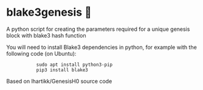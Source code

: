 # blake3genesis 🎉
A python script for creating the parameters required for a unique genesis block with blake3 hash function

You will need to install Blake3 dependencies in python, for example with the following code (on Ubuntu):

               sudo apt install python3-pip
               pip3 install blake3



Based on  lhartikk/GenesisH0 source code
